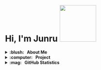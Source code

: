 # Hi, I'm Junru <img src='https://media.giphy.com/media/bcKmIWkUMCjVm/giphy.gif' width='120'>

<!-- start introduction section -->
<details>
  <summary><b>:blush: &nbsp; About Me</b></summary>
  <br>
  <p> 
    :school: &nbsp; An undergraduate in Computer Science, Data Science, and Mathematics at the University of Toronto
  </p>
  <p>
    :floppy_disk: &nbsp; I'm learning C
  </p>
  <p>
    :camera: &nbsp; I'm a photograohy lover
  </p>
  <p>
    :mailbox_with_no_mail: &nbsp; junru.lin@mail.utoronto.ca
  </p>
  <br/>
</details>
<!-- end introduction section -->



<!-- start project section -->
<details>
<summary><b>:computer: &nbsp; Project </b></summary>
  <br/>
<table>
  <thead>
    <tr>
      <th>Project</th>
      <th>Skills used</th>
      <th>Description</th>
    </tr>
  </thead>
  <tbody>
    <tr>
      <td><a href='https://github.com/MarkUsProject'>MarkUs</a></td>
      <td>Ruby on rails, React</td>
      <td>A web application for the submission and grading of assignments</td>
    </tr>
    <tr>
      <td><a href='https://github.com/JunruL/CSC207-Time'>Time</a></td>
      <td>Java</td>
      <td>A desktop app for time management</td>
    </tr>
    <tr>
      <td><a href="https://github.com/JunruL/CSC111-Chinese-Chese-AI">Chess Game</a></td>
      <td>Python</td>
      <td>Chinese Chess Game with an AI player</td>
    </tr>
    <tr>
      <td><a href='https://github.com/JunruL/CSC110-Impact-of-climate-change-on-wildefire'>Climate Change</a></td>
      <td>Python</td>
      <td>Analysis of climate change and wildefire</td>
    </tr>
  </tbody>
</table>
  <br/>
</details>
<!-- end project section -->



<!-- start GitHub Statistic ssection -->
<details>
  <summary><b>:mag: &nbsp; GitHub Statistics</b></summary>
  <br/>
    <p align="center">
        <img height="137px" src="https://github-readme-stats.vercel.app/api?username=JunruL&hide_title=true&hide_border=true&show_icons=true&include_all_commits=true&count_private=true&line_height=21&theme=nightowl" />
    </p>
    <p align="center">
        <img height="137px" src="https://github-readme-streak-stats.herokuapp.com/?user=JunruL&hide_border=true&theme=nightowl" />
         <img height="137px" src="https://github-readme-stats.vercel.app/api/top-langs/?username=JunruL&hide=html&hide_title=true&hide_border=true&layout=compact&langs_count=8&theme=nightowl" />
    </p>
</details>
<!-- end GitHub Statistic ssection -->

